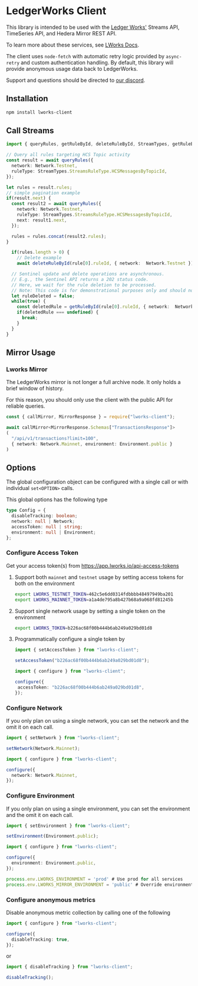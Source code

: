 # LedgerWorks Client

This library is intended to be used with the [Ledger Works'](https://lworks.io) Streams API, TimeSeries API, and Hedera Mirror REST API.

To learn more about these services, see [LWorks Docs](https://docs.lworks.io).

The client  uses `node-fetch` with automatic retry logic provided by `async-retry` and custom authentication handling. By default, this library will provide anonymous usage data back to LedgerWorks.

Support and questions should be directed to [our discord](https://discord.gg/Rph3nbEEFA).

## Installation

```sh
npm install lworks-client
```

## Call Streams

```ts
import { queryRules, getRuleById, deleteRuleById, StreamTypes, getRuleById } from "lworks-client";

// Query all rules targeting HCS Topic activity
const result = await queryRules({
  network: Network.Testnet,
  ruleType: StreamTypes.StreamsRuleType.HCSMessagesByTopicId,
});

let rules = result.rules;
// simple pagination example
if(result.next) {
  const result2 = await queryRules({
    network: Network.Testnet,
    ruleType: StreamTypes.StreamsRuleType.HCSMessagesByTopicId,
    next: result1.next,
  });

  rules = rules.concat(result2.rules);
}

  if(rules.length > 0) {
    // Delete example
    await deleteRuleById(rule[0].ruleId, { network:  Network.Testnet });

  // Sentinel update and delete operations are asynchronous.
  // E.g., the Sentinel API returns a 202 status code.
  // Here, we wait for the rule deletion to be processed.
  // Note: This code is for demonstrational purposes only and should not be used as written.
  let ruleDeleted = false;
  while(true) {
    const deletedRule = getRuleById(rule[0].ruleId, { network:  Network.Testnet });
    if(deletedRule === undefined) {
      break;
    }
  }
}
```

## Mirror Usage

### Lworks Mirror

The LedgerWorks mirror is not longer a full archive node. It only holds a brief window of history.

For this reason, you should only use the client with the public API for reliable queries.

```ts
const { callMirror, MirrorResponse } = require("lworks-client");

await callMirror<MirrorResponse.Schemas["TransactionsResponse"]>
(
  "/api/v1/transactions?limit=100",
  { network: Network.Mainnet, environment: Environment.public }
)
```

## Options

The global configuration object can be configured with a single call or with individual `set<OPTION>` calls.

This global options has the following type

```ts
type Config = {
  disableTracking: boolean;
  network: null | Network;
  accessToken: null | string;
  environment: null | Environment;
};
```

### Configure Access Token

Get your access token(s) from <https://app.lworks.io/api-access-tokens>

1. Support both `mainnet` and `testnet` usage by setting access tokens for both on the environment

    ```sh
    export LWORKS_TESTNET_TOKEN=462c5e6dd0314fdbbbb48497949ba201
    export LWORKS_MAINNET_TOKEN=a1a4de795a8b427b68a9a068fd81245b
    ```

1. Support single network usage by setting a single token on the environment

    ```sh
    export LWORKS_TOKEN=b226ac68f00b444b6ab249a029bd01d8
    ```

1. Programmatically configure a single token by

    ```ts
    import { setAccessToken } from "lworks-client";

    setAccessToken("b226ac68f00b444b6ab249a029bd01d8");
    ```

     ```ts
    import { configure } from "lworks-client";

    configure({
      accessToken: "b226ac68f00b444b6ab249a029bd01d8",
    });
    ```

### Configure Network

If you only plan on using a single network, you can set the network and the omit it on each call.

```ts
import { setNetwork } from "lworks-client";

setNetwork(Network.Mainnet);
```

```ts
import { configure } from "lworks-client";

configure({
  network: Network.Mainnet,
});

```

### Configure Environment

If you only plan on using a single environment, you can set the environment and the omit it on each call.

```ts
import { setEnvironment } from "lworks-client";

setEnvironment(Environment.public);
```

```ts
import { configure } from "lworks-client";

configure({
  environment: Environment.public,
});

```

```ts
process.env.LWORKS_ENVIRONMENT = 'prod' # Use prod for all services
process.env.LWORKS_MIRROR_ENVIRONMENT = 'public' # Override environment for the mirror only.
```

### Configure anonymous metrics

Disable anonymous metric collection by calling one of the following

```ts
import { configure } from "lworks-client";

configure({
  disableTracking: true,
});
```

or

```ts
import { disableTracking } from "lworks-client";

disableTracking();
```
